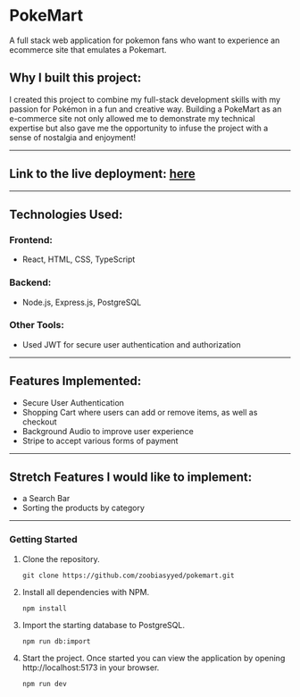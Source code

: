 # PokeMart

A full stack web application for pokemon fans who want to experience an ecommerce site that emulates a Pokemart.

## Why I built this project: 

I created this project to combine my full-stack development skills with my passion for Pokémon in a fun and creative way. Building a PokeMart as an e-commerce site not only allowed me to demonstrate my technical expertise but also gave me the opportunity to infuse the project with a sense of nostalgia and enjoyment!

---

## Link to the live deployment: [here](http://ec2-3-12-236-69.us-east-2.compute.amazonaws.com/)

---

## Technologies Used: 
### Frontend: 
- React, HTML, CSS, TypeScript
### Backend: 
- Node.js, Express.js, PostgreSQL
### Other Tools: 
- Used JWT for secure user authentication and authorization

---

## Features Implemented: 
- Secure User Authentication
- Shopping Cart where users can add or remove items, as well as checkout
- Background Audio to improve user experience
- Stripe to accept various forms of payment

---

## Stretch Features I would like to implement: 
- a Search Bar
- Sorting the products by category

---

### Getting Started

1. Clone the repository.

    ```shell
    git clone https://github.com/zoobiasyyed/pokemart.git
    ```

1. Install all dependencies with NPM.

    ```shell
    npm install
    ```

1. Import the starting database to PostgreSQL.

    ```shell
    npm run db:import
    ```

1. Start the project. Once started you can view the application by opening http://localhost:5173 in your browser.

    ```shell
    npm run dev
    ```


